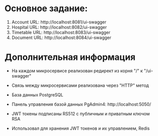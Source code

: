 # Основное задание: 
1. Account URL: http://localhost:8081/ui-swagger 
2. Hospital URL: http://localhost:8082/ui-swagger 
3. Timetable URL: http://localhost:8083/ui-swagger 
4. Document URL: http://localhost:8084/ui-swagger

# Дополнительная информация

- На каждом микросервисе реализован редирект из корня "/" к "/ui-swagger"
  
- Связь между микросервисами реализована через "HTTP" метод
  
- База данных PostgreSQL
  
- Панель управления базой данных PgAdmin4: http://localhost:5050/
  
- JWT токены подписаны RS512 с публичным и приватным ключом RSA
  
- Использовал для хранения JWT токенов и их управлением, Redis
